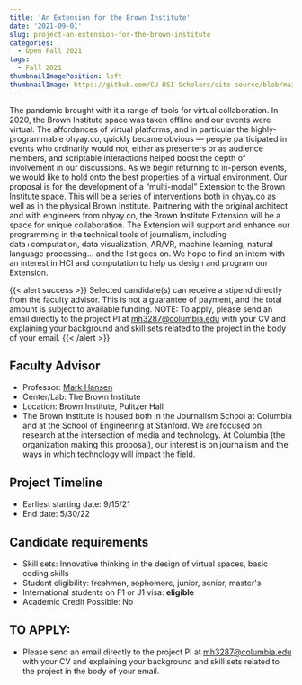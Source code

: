 ```yaml
---
title: 'An Extension for the Brown Institute'
date: '2021-09-01'
slug: project-an-extension-for-the-brown-institute
categories:
  - Open Fall 2021
tags:
  - Fall 2021
thumbnailImagePosition: left
thumbnailImage: https://github.com/CU-DSI-Scholars/site-source/blob/main/static/img/strategy_brainstorm.png?raw=true
---
```

The pandemic brought with it a range of tools for virtual collaboration. In 2020, the Brown Institute space was taken offline and our events were virtual. The affordances of virtual platforms, and in particular the highly-programmable ohyay.co, quickly became obvious — people participated in events who ordinarily would not, either as presenters or as audience members, and scriptable interactions helped boost the depth of involvement in our discussions. As we begin returning to in-person events, we would like to hold onto the best properties of a virtual environment. Our proposal is for the development of a “multi-modal” Extension to the Brown Institute space. This will be a series of interventions both in ohyay.co as well as in the physical Brown Institute. Partnering with the original architect and with engineers from ohyay.co, the Brown Institute Extension will be a space for unique collaboration. The Extension will support and enhance our programming in the technical tools of journalism, including data+computation, data visualization, AR/VR, machine learning, natural language processing… and the list goes on. We hope to find an intern with an interest in HCI and computation to help us design and program our Extension.

<!--more-->

{{< alert success >}}
Selected candidate(s) can receive a stipend directly from the faculty advisor. This is not a guarantee of payment, and the total amount is subject to available funding.
NOTE: To apply, please send an email directly to the project PI at mh3287@columbia.edu with your CV and explaining your background and skill sets related to the project in the body of your email.
{{< /alert >}}

## Faculty Advisor
+ Professor: [Mark Hansen](brown.columbia.edu)
+ Center/Lab: The Brown Institute
+ Location: Brown Institute, Pulitzer Hall
+ The Brown Institute is housed both in the Journalism School at Columbia and at the School of Engineering at Stanford. We are focused on research at the intersection of media and technology. At Columbia (the organization making this proposal), our interest is on journalism and the ways in which technology will impact the field.

## Project Timeline
+ Earliest starting date: 9/15/21
+ End date: 5/30/22

## Candidate requirements
+ Skill sets: Innovative thinking in the design of virtual spaces, basic coding skills
+ Student eligibility: ~~freshman~~, ~~sophomore~~, junior, senior, master's
+ International students on F1 or J1 visa: **eligible**
+ Academic Credit Possible: No

## TO APPLY: 
+ Please send an email directly to the project PI at mh3287@columbia.edu with your CV and explaining your background and skill sets related to the project in the body of your email.

